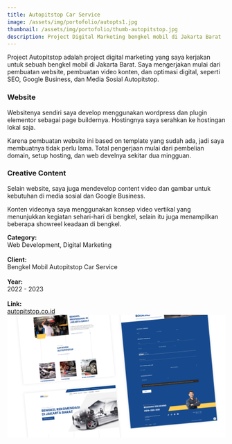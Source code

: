 ```yaml
---
title: Autopitstop Car Service
image: /assets/img/portofolio/autopts1.jpg
thumbnail: /assets/img/portofolio/thumb-autopitstop.jpg
description: Project Digital Marketing bengkel mobil di Jakarta Barat
---
```


<div class="related-32">
    <div class=".grid-2">
        <p>Project Autopitstop adalah project digital marketing yang saya kerjakan untuk sebuah bengkel mobil di Jakarta Barat. Saya mengerjakan mulai dari pembuatan website, pembuatan video konten, dan optimasi digital, seperti SEO, Google Business, dan Media Sosial Autopitstop.</p>
        <h3>Website</h3>
        <p>Websitenya sendiri saya develop menggunakan wordpress dan plugin elementor sebagai page buildernya. Hostingnya saya serahkan ke hostingan lokal saja.</p>
        <p>Karena pembuatan website ini based on template yang sudah ada, jadi saya membuatnya tidak perlu lama. Total pengerjaan mulai dari pembelian domain, setup hosting, dan web develnya sekitar dua mingguan.</p>
        <h3>Creative Content</h3>
        <p>Selain website, saya juga mendevelop content video dan gambar untuk kebutuhan di media sosial dan Google Business.</p>
        <p>Konten videonya saya menggunakan konsep video vertikal yang menunjukkan kegiatan sehari-hari di bengkel, selain itu juga menampilkan beberapa showreel keadaan di bengkel.</p> 
    </div>
    <div class=".grid-2">
        <strong>Category:</strong><br>
        Web Development, Digital Marketing<br><br>
        <strong>Client:</strong><br>
        Bengkel Mobil Autopitstop Car Service<br><br>
        <strong>Year:</strong><br>
        2022 - 2023<br><br>
        <strong>Link:</strong><br>
        <a href="https://autopitstop.co.id/">autopitstop.co.id</a><br>
    </div>
</div>

<img src="/assets/img/portofolio/autopts1.jpg" />